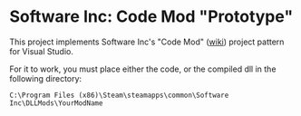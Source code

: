 # Software Inc: Code Mod "Prototype"
This project implements Software Inc's "Code Mod" ([wiki](http://softwareinc.coredumping.com/wiki/index.php/Code_Modding#Example_mod)) project pattern for Visual Studio.

For it to work, you must place either the code, or the compiled dll in the following directory:

`C:\Program Files (x86)\Steam\steamapps\common\Software Inc\DLLMods\YourModName`
